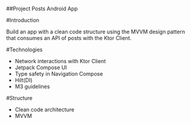##Project Posts Android App


#Introduction

Build an app with a clean code structure using the MVVM design pattern that consumes an API of posts with the Ktor Client.


#Technologies

* Network interactions with Ktor Client
* Jetpack Compose UI
* Type safety in Navigation Compose
* Hilt(DI)
* M3 guidelines


#Structure

* Clean code architecture
* MVVM


